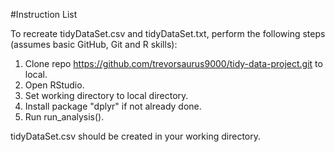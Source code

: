 #Instruction List

To recreate tidyDataSet.csv and tidyDataSet.txt, perform the following steps (assumes basic GitHub, Git and R skills):

1. Clone repo https://github.com/trevorsaurus9000/tidy-data-project.git to local.
2. Open RStudio.
3. Set working directory to local directory.
3. Install package "dplyr" if not already done.
4. Run run_analysis().

tidyDataSet.csv should be created in your working directory.
